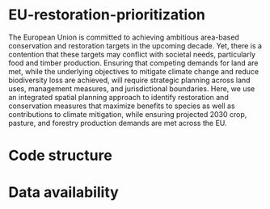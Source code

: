 
# EU-restoration-prioritization

The European Union is committed to achieving ambitious area-based conservation and restoration targets in the upcoming decade. Yet, there is a contention that these targets may conflict with societal needs, particularly food and timber production. Ensuring that competing demands for land are met, while the underlying objectives to mitigate climate change and reduce biodiversity loss are achieved, will require strategic planning across land uses, management measures, and jurisdictional boundaries. Here, we use an integrated spatial planning approach to identify restoration and conservation measures that maximize benefits to species as well as contributions to climate mitigation, while ensuring projected 2030 crop, pasture, and forestry production demands are met across the EU.

# Code structure

# Data availability


